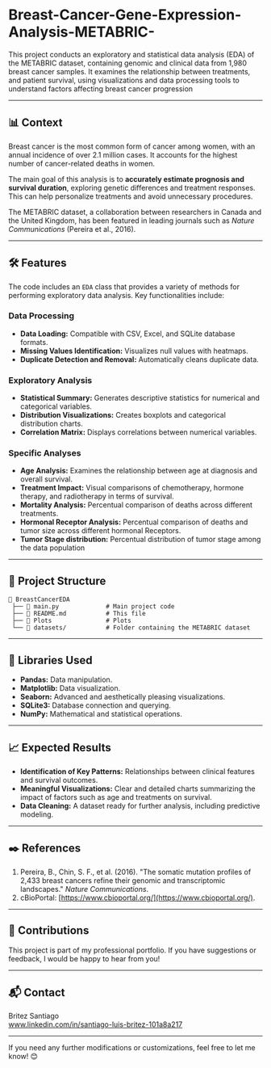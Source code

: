 # Breast-Cancer-Gene-Expression-Analysis-METABRIC-
This project conducts an exploratory and statistical data analysis (EDA) of the METABRIC dataset, containing genomic and clinical data from 1,980 breast cancer samples. It examines the relationship between treatments, and patient survival, using visualizations and data processing tools to understand factors affecting breast cancer progression

---

## 📊 Context  

Breast cancer is the most common form of cancer among women, with an annual incidence of over 2.1 million cases. It accounts for the highest number of cancer-related deaths in women.  

The main goal of this analysis is to **accurately estimate prognosis and survival duration**, exploring genetic differences and treatment responses. This can help personalize treatments and avoid unnecessary procedures.  

The METABRIC dataset, a collaboration between researchers in Canada and the United Kingdom, has been featured in leading journals such as *Nature Communications* (Pereira et al., 2016).  

---

## 🛠️ Features  

The code includes an `EDA` class that provides a variety of methods for performing exploratory data analysis. Key functionalities include:  

### **Data Processing**  
- **Data Loading:** Compatible with CSV, Excel, and SQLite database formats.  
- **Missing Values Identification:** Visualizes null values with heatmaps.  
- **Duplicate Detection and Removal:** Automatically cleans duplicate data.  

### **Exploratory Analysis**  
- **Statistical Summary:** Generates descriptive statistics for numerical and categorical variables.  
- **Distribution Visualizations:** Creates boxplots and categorical distribution charts.  
- **Correlation Matrix:** Displays correlations between numerical variables.  

### **Specific Analyses**  
- **Age Analysis:** Examines the relationship between age at diagnosis and overall survival.  
- **Treatment Impact:** Visual comparisons of chemotherapy, hormone therapy, and radiotherapy in terms of survival.  
- **Mortality Analysis:** Percentual comparison of deaths across different treatments.
- **Hormonal Receptor Analysis:** Percentual comparison of deaths and tumor size across different hormonal Receptors.
- **Tumor Stage distribution:** Percentual distribution of tumor stage among the data population

---

## 📁 Project Structure  

```
📂 BreastCancerEDA  
 ├── 📄 main.py             # Main project code  
 ├── 📄 README.md           # This file  
 ├── 📂 Plots               # Plots  
 └── 📂 datasets/           # Folder containing the METABRIC dataset  
```

---


## 🧰 Libraries Used  

- **Pandas:** Data manipulation.  
- **Matplotlib:** Data visualization.  
- **Seaborn:** Advanced and aesthetically pleasing visualizations.  
- **SQLite3:** Database connection and querying.  
- **NumPy:** Mathematical and statistical operations.  

---

## 📈 Expected Results  

- **Identification of Key Patterns:** Relationships between clinical features and survival outcomes.  
- **Meaningful Visualizations:** Clear and detailed charts summarizing the impact of factors such as age and treatments on survival.  
- **Data Cleaning:** A dataset ready for further analysis, including predictive modeling.  

---

## ✒️ References  

1. Pereira, B., Chin, S. F., et al. (2016). "The somatic mutation profiles of 2,433 breast cancers refine their genomic and transcriptomic landscapes." *Nature Communications*.  
2. cBioPortal: [https://www.cbioportal.org/](https://www.cbioportal.org/).  

---

## 🤝 Contributions  

This project is part of my professional portfolio. If you have suggestions or feedback, I would be happy to hear from you!  

---

## 📬 Contact  

Britez Santiago    
www.linkedin.com/in/santiago-luis-britez-101a8a217  

---  

If you need any further modifications or customizations, feel free to let me know! 😊
